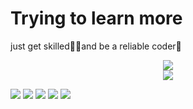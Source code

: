 # Trying to learn more
just get skilled🐱‍🏍and be a reliable coder🥦

<div align="center"> <img src="https://github-profile-trophy.vercel.app/?username=molaters" /> </div>
<div align="center"> <img src="https://github-readme-activity-graph.vercel.app/graph?username=molaters&theme=react-dark"> </div>

<span style="align:center"> <img src="https://img.shields.io/badge/-HTML5-E34F26?style=flat-square&logo=html5&logoColor=white" /> <img src="https://img.shields.io/badge/-CSS3-1572B6?style=flat-square&logo=css3" /> <img src="https://img.shields.io/badge/-JavaScript-oringe?style=flat-square&logo=javascript" /> <img src="https://img.shields.io/badge/-C-cc163a?style=flat-square&logo=C&logoColor=white" /> <img src="https://img.shields.io/badge/-python-3c9566?style=flat-square&logo=python&logoColor=white" />  </span>

